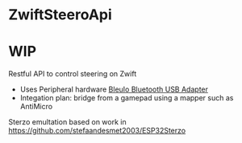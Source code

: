 # ZwiftSteeroApi
# WIP
Restful API to control steering on Zwift
* Uses Peripheral hardware [BleuIo Bluetooth USB Adapter](https://www.bleuio.com/)
* Integation plan: bridge from a gamepad using a mapper such as AntiMicro

Sterzo emultation based on work in https://github.com/stefaandesmet2003/ESP32Sterzo